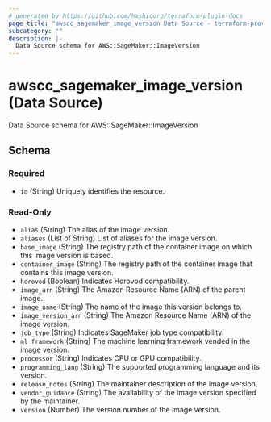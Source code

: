```yaml
---
# generated by https://github.com/hashicorp/terraform-plugin-docs
page_title: "awscc_sagemaker_image_version Data Source - terraform-provider-awscc"
subcategory: ""
description: |-
  Data Source schema for AWS::SageMaker::ImageVersion
---
```


# awscc_sagemaker_image_version (Data Source)

Data Source schema for AWS::SageMaker::ImageVersion



<!-- schema generated by tfplugindocs -->
## Schema

### Required

- `id` (String) Uniquely identifies the resource.

### Read-Only

- `alias` (String) The alias of the image version.
- `aliases` (List of String) List of aliases for the image version.
- `base_image` (String) The registry path of the container image on which this image version is based.
- `container_image` (String) The registry path of the container image that contains this image version.
- `horovod` (Boolean) Indicates Horovod compatibility.
- `image_arn` (String) The Amazon Resource Name (ARN) of the parent image.
- `image_name` (String) The name of the image this version belongs to.
- `image_version_arn` (String) The Amazon Resource Name (ARN) of the image version.
- `job_type` (String) Indicates SageMaker job type compatibility.
- `ml_framework` (String) The machine learning framework vended in the image version.
- `processor` (String) Indicates CPU or GPU compatibility.
- `programming_lang` (String) The supported programming language and its version.
- `release_notes` (String) The maintainer description of the image version.
- `vendor_guidance` (String) The availability of the image version specified by the maintainer.
- `version` (Number) The version number of the image version.


